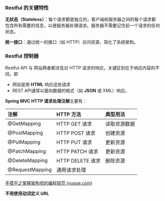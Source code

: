 

### Restful 的关键特性

**无状态（Stateless）**：每个请求都是独立的，客户端和服务器之间的每个请求都包含所有需要的信息，以便服务器处理请求。服务器不需要记住前一个请求的任何状态。

**统一接口**：通过统一的接口（如 HTTP）访问资源，简化了系统架构。









### Restful 控制器

Restful API 与 网站两者都涉及对 HTTP 请求的响应，关键区别在于响应内容的不同，即

- 网站是用 **HTML** 响应这些请求
- REST API通常以面向数据的格式（如 **JSON** 或 XML）响应。



**Spring MVC HTTP 请求处理注解**主要有：

| 注解            | HTTP 方法        | 典型用法     |
| :-------------- | :--------------- | :----------- |
| @GetMapping     | HTTP GET 请求    | 读取资源数据 |
| @PostMapping    | HTTP POST 请求   | 创建资源     |
| @PutMapping     | HTTP PUT 请求    | 更新资源     |
| @PatchMapping   | HTTP PATCH 请求  | 更新资源     |
| @DeleteMapping  | HTTP DELETE 请求 | 删除资源     |
| @RequestMapping | 通用请求处理     |              |







[手摸手之掌握架构师的编程规范 (yuque.com)](https://www.yuque.com/magestack/12306/bmatdhq46cegg2xe#QuBzK)



**不用使用动词定义 URL**